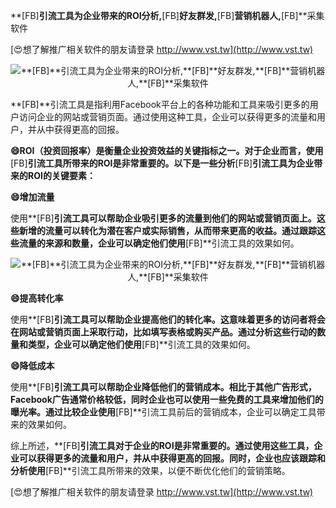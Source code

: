 **[FB]**引流工具为企业带来的ROI分析,**[FB]**好友群发,**[FB]**营销机器人,**[FB]**采集软件

[😍想了解推广相关软件的朋友请登录 http://www.vst.tw](http://www.vst.tw)

 <center><img src="https://vst.tw/MP4/tuiguang/png/6.png" alt="**[FB]**引流工具为企业带来的ROI分析,**[FB]**好友群发,**[FB]**营销机器人,**[FB]**采集软件"></center>

**[FB]**引流工具是指利用Facebook平台上的各种功能和工具来吸引更多的用户访问企业的网站或营销页面。通过使用这种工具，企业可以获得更多的流量和用户，并从中获得更高的回报。

**😄ROI（投资回报率）是衡量企业投资效益的关键指标之一。对于企业而言，使用**[FB]**引流工具所带来的ROI是非常重要的。以下是一些分析**[FB]**引流工具为企业带来的ROI的关键要素：**

**😄增加流量**

使用**[FB]**引流工具可以帮助企业吸引更多的流量到他们的网站或营销页面上。这些新增的流量可以转化为潜在客户或实际销售，从而带来更高的收益。通过跟踪这些流量的来源和数量，企业可以确定他们使用**[FB]**引流工具的效果如何。

 <center><img src="https://vst.tw/MP4/tuiguang/png/0.png" alt="**[FB]**引流工具为企业带来的ROI分析,**[FB]**好友群发,**[FB]**营销机器人,**[FB]**采集软件"></center>

**😄提高转化率**

使用**[FB]**引流工具可以帮助企业提高他们的转化率。这意味着更多的访问者将会在网站或营销页面上采取行动，比如填写表格或购买产品。通过分析这些行动的数量和类型，企业可以确定他们使用**[FB]**引流工具的效果如何。

**😄降低成本**

使用**[FB]**引流工具可以帮助企业降低他们的营销成本。相比于其他广告形式，Facebook广告通常价格较低，同时企业也可以使用一些免费的工具来增加他们的曝光率。通过比较企业使用**[FB]**引流工具前后的营销成本，企业可以确定工具带来的效果如何。

综上所述，**[FB]**引流工具对于企业的ROI是非常重要的。通过使用这些工具，企业可以获得更多的流量和用户，并从中获得更高的回报。同时，企业也应该跟踪和分析使用**[FB]**引流工具所带来的效果，以便不断优化他们的营销策略。

[😍想了解推广相关软件的朋友请登录 http://www.vst.tw](http://www.vst.tw)



